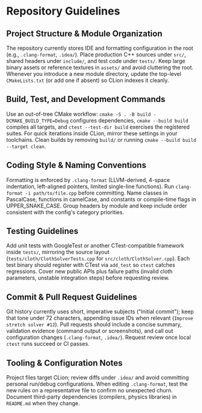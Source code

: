 # Repository Guidelines

## Project Structure & Module Organization
The repository currently stores IDE and formatting configuration in the root (e.g., `.clang-format`, `.idea/`). Place production C++ sources under `src/`, shared headers under `include/`, and test code under `tests/`. Keep large binary assets or reference textures in `assets/` and avoid cluttering the root. Whenever you introduce a new module directory, update the top-level `CMakeLists.txt` (or add one if absent) so CLion indexes it cleanly.

## Build, Test, and Development Commands
Use an out-of-tree CMake workflow: `cmake -S . -B build -DCMAKE_BUILD_TYPE=Debug` configures dependencies, `cmake --build build` compiles all targets, and `ctest --test-dir build` exercises the registered suites. For quick iterations inside CLion, mirror these settings in your toolchains. Clean builds by removing `build/` or running `cmake --build build --target clean`.

## Coding Style & Naming Conventions
Formatting is enforced by `.clang-format` (LLVM-derived, 4-space indentation, left-aligned pointers, limited single-line functions). Run `clang-format -i path/to/file.cpp` before committing. Name classes in PascalCase, functions in camelCase, and constants or compile-time flags in UPPER_SNAKE_CASE. Group headers by module and keep include order consistent with the config's category priorities.

## Testing Guidelines
Add unit tests with GoogleTest or another CTest-compatible framework inside `tests/`, mirroring the source layout (`tests/cloth/ClothSolverTests.cpp` for `src/cloth/ClothSolver.cpp`). Each test binary should register with CTest via `add_test` so `ctest` catches regressions. Cover new public APIs plus failure paths (invalid cloth parameters, unstable integration steps) before requesting review.

## Commit & Pull Request Guidelines
Git history currently uses short, imperative subjects ("Initial commit"); keep that tone under 72 characters, appending issue IDs when relevant (`Improve stretch solver #12`). Pull requests should include a concise summary, validation evidence (command output or screenshots), and call out configuration changes (`.clang-format`, `.idea/`). Request review once local `ctest` runs succeed or CI passes.

## Tooling & Configuration Notes
Project files target CLion; review diffs under `.idea/` and avoid committing personal run/debug configurations. When editing `.clang-format`, test the new rules on a representative file to confirm no unexpected churn. Document third-party dependencies (compilers, physics libraries) in `README.md` when they change.